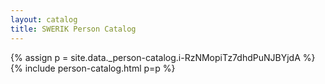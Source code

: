 ```yaml
---
layout: catalog
title: SWERIK Person Catalog
---
```

{% assign p = site.data._person-catalog.i-RzNMopiTz7dhdPuNJBYjdA %}
{% include person-catalog.html p=p %}

